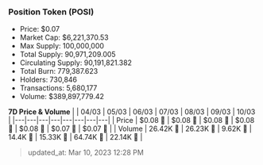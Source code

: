 
  ### Position Token (POSI)
  - Price: $0.07
  - Market Cap: $6,221,370.53
  - Max Supply: 100,000,000
  - Total Supply: 90,971,209.005
  - Circulating Supply: 90,191,821.382
  - Total Burn: 779,387.623
  - Holders: 730,846
  - Transactions: 5,680,177
  - Volume: $389,897,779.42

  **7D Price & Volume**
  | | 04&#x2F;03 | 05&#x2F;03 | 06&#x2F;03 | 07&#x2F;03 | 08&#x2F;03 | 09&#x2F;03 | 10&#x2F;03 |
  |---|---|---|---|---|---|---|---|
  | Price | $0.08 🔻 | $0.08 🔻 | $0.08 🔻 | $0.08 🔻 | $0.08 🔻 | $0.07 🔻 | $0.07 🔻 |
  | Volume | 26.42K 🔻 | 26.23K 🔻 | 9.62K 🔻 | 14.4K 🚀 | 15.33K 🚀 | 64.74K 🚀 | 22.14K 🔻 |

  > updated_at: Mar 10, 2023 12:28 PM
